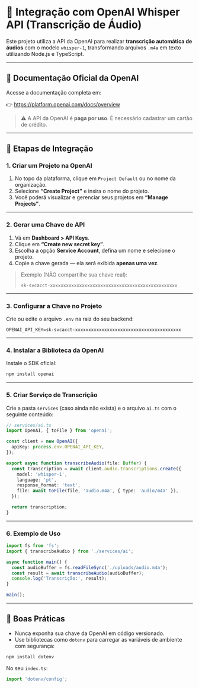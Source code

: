 # 🤖 Integração com OpenAI Whisper API (Transcrição de Áudio)

Este projeto utiliza a API da OpenAI para realizar **transcrição automática de áudios** com o modelo `whisper-1`, transformando arquivos `.m4a` em texto utilizando Node.js e TypeScript.

---

## 📘 Documentação Oficial da OpenAI

Acesse a documentação completa em:

👉 https://platform.openai.com/docs/overview

> ⚠️ A API da OpenAI é **paga por uso**. É necessário cadastrar um cartão de crédito.

---

## 🧱 Etapas de Integração

### 1. Criar um Projeto na OpenAI

1. No topo da plataforma, clique em `Project Default` ou no nome da organização.
2. Selecione **“Create Project”** e insira o nome do projeto.
3. Você poderá visualizar e gerenciar seus projetos em **“Manage Projects”**.

---

### 2. Gerar uma Chave de API

1. Vá em **Dashboard > API Keys**.
2. Clique em **“Create new secret key”**.
3. Escolha a opção **Service Account**, defina um nome e selecione o projeto.
4. Copie a chave gerada — ela será exibida **apenas uma vez**.

> Exemplo (NÃO compartilhe sua chave real):
>
> `sk-svcacct-xxxxxxxxxxxxxxxxxxxxxxxxxxxxxxxxxxxxxxxxxxxxxxxx`

---

### 3. Configurar a Chave no Projeto

Crie ou edite o arquivo `.env` na raiz do seu backend:

```env
OPENAI_API_KEY=sk-svcacct-xxxxxxxxxxxxxxxxxxxxxxxxxxxxxxxxxxxxxxxx
```

---

### 4. Instalar a Biblioteca da OpenAI

Instale o SDK oficial:

```bash
npm install openai
```

---

### 5. Criar Serviço de Transcrição

Crie a pasta `services` (caso ainda não exista) e o arquivo `ai.ts` com o seguinte conteúdo:

```ts
// services/ai.ts
import OpenAI, { toFile } from 'openai';

const client = new OpenAI({
  apiKey: process.env.OPENAI_API_KEY,
});

export async function transcribeAudio(file: Buffer) {
  const transcription = await client.audio.transcriptions.create({
    model: 'whisper-1',
    language: 'pt',
    response_format: 'text',
    file: await toFile(file, 'audio.m4a', { type: 'audio/m4a' }),
  });

  return transcription;
}
```

---

### 6. Exemplo de Uso

```ts
import fs from 'fs';
import { transcribeAudio } from './services/ai';

async function main() {
  const audioBuffer = fs.readFileSync('./uploads/audio.m4a');
  const result = await transcribeAudio(audioBuffer);
  console.log('Transcrição:', result);
}

main();
```

---

## 🔐 Boas Práticas

* Nunca exponha sua chave da OpenAI em código versionado.
* Use bibliotecas como `dotenv` para carregar as variáveis de ambiente com segurança:

```bash
npm install dotenv
```

No seu `index.ts`:

```ts
import 'dotenv/config';
```

